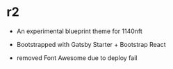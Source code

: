 # r2

- An experimental blueprint theme for 1140nft 

- Bootstrapped with Gatsby Starter + Bootstrap React 
- removed Font Awesome due to deploy fail 